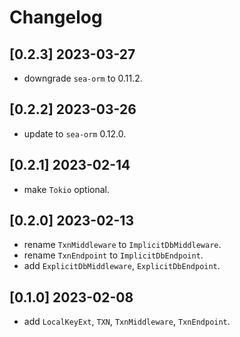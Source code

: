 # Changelog

## [0.2.3] 2023-03-27

- downgrade `sea-orm` to 0.11.2.

## [0.2.2] 2023-03-26

- update to `sea-orm` 0.12.0.

## [0.2.1] 2023-02-14

- make `Tokio` optional.

## [0.2.0] 2023-02-13

- rename `TxnMiddleware` to `ImplicitDbMiddleware`.
- rename `TxnEndpoint` to `ImplicitDbEndpoint`.
- add `ExplicitDbMiddleware`, `ExplicitDbEndpoint`.

## [0.1.0] 2023-02-08

- add `LocalKeyExt`, `TXN`, `TxnMiddleware`, `TxnEndpoint`.
